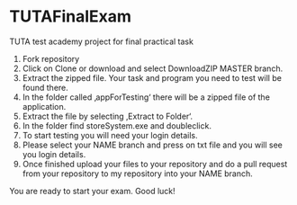 # TUTAFinalExam
TUTA test academy project for final practical task

1.	Fork repository
2.  Click on Clone or download and select DownloadZIP MASTER branch.
3.	Extract the zipped file. Your task and program you need to test will be found there.
4.	In the folder called ‚appForTesting‘ there will be a zipped file of the application.
5.	Extract the file by selecting ‚Extract to Folder‘.
6.	In the folder find storeSystem.exe and doubleclick. 
7.  To start testing you will need your login details.
8.  Please select your NAME branch and press on txt file and you will see you login details.
9.  Once finished upload your files to your repository and do a pull request from your repository to my repository into your NAME branch.

You are ready to start your exam. Good luck!
